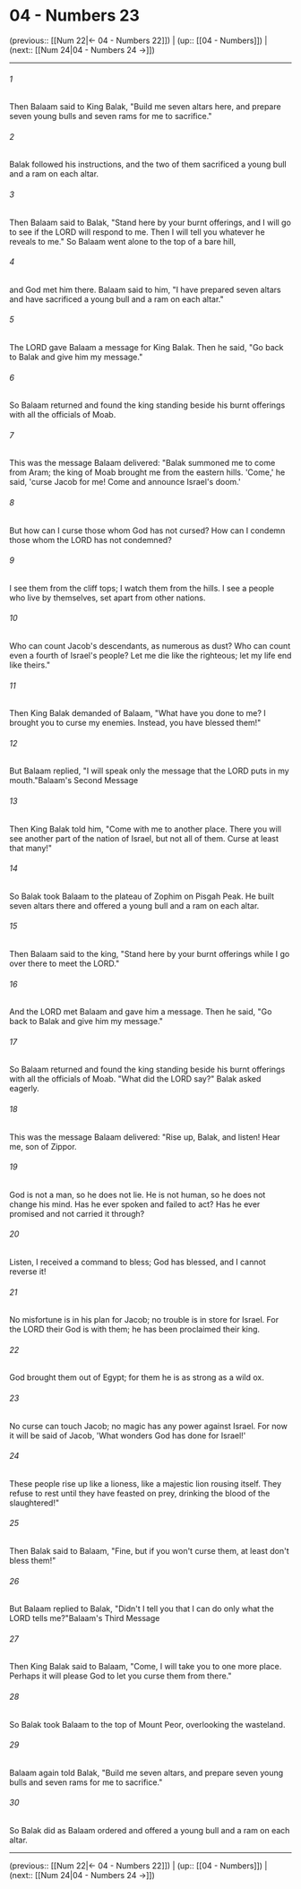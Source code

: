 # 04 - Numbers 23

(previous:: [[Num 22|← 04 - Numbers 22]]) | (up:: [[04 - Numbers]]) | (next:: [[Num 24|04 - Numbers 24 →]])

***


###### 1 
Then Balaam said to King Balak, "Build me seven altars here, and prepare seven young bulls and seven rams for me to sacrifice." 

###### 2 
Balak followed his instructions, and the two of them sacrificed a young bull and a ram on each altar. 

###### 3 
Then Balaam said to Balak, "Stand here by your burnt offerings, and I will go to see if the LORD will respond to me. Then I will tell you whatever he reveals to me." So Balaam went alone to the top of a bare hill, 

###### 4 
and God met him there. Balaam said to him, "I have prepared seven altars and have sacrificed a young bull and a ram on each altar." 

###### 5 
The LORD gave Balaam a message for King Balak. Then he said, "Go back to Balak and give him my message." 

###### 6 
So Balaam returned and found the king standing beside his burnt offerings with all the officials of Moab. 

###### 7 
This was the message Balaam delivered: "Balak summoned me to come from Aram; the king of Moab brought me from the eastern hills. 'Come,' he said, 'curse Jacob for me! Come and announce Israel's doom.' 

###### 8 
But how can I curse those whom God has not cursed? How can I condemn those whom the LORD has not condemned? 

###### 9 
I see them from the cliff tops; I watch them from the hills. I see a people who live by themselves, set apart from other nations. 

###### 10 
Who can count Jacob's descendants, as numerous as dust? Who can count even a fourth of Israel's people? Let me die like the righteous; let my life end like theirs." 

###### 11 
Then King Balak demanded of Balaam, "What have you done to me? I brought you to curse my enemies. Instead, you have blessed them!" 

###### 12 
But Balaam replied, "I will speak only the message that the LORD puts in my mouth."Balaam's Second Message 

###### 13 
Then King Balak told him, "Come with me to another place. There you will see another part of the nation of Israel, but not all of them. Curse at least that many!" 

###### 14 
So Balak took Balaam to the plateau of Zophim on Pisgah Peak. He built seven altars there and offered a young bull and a ram on each altar. 

###### 15 
Then Balaam said to the king, "Stand here by your burnt offerings while I go over there to meet the LORD." 

###### 16 
And the LORD met Balaam and gave him a message. Then he said, "Go back to Balak and give him my message." 

###### 17 
So Balaam returned and found the king standing beside his burnt offerings with all the officials of Moab. "What did the LORD say?" Balak asked eagerly. 

###### 18 
This was the message Balaam delivered: "Rise up, Balak, and listen! Hear me, son of Zippor. 

###### 19 
God is not a man, so he does not lie. He is not human, so he does not change his mind. Has he ever spoken and failed to act? Has he ever promised and not carried it through? 

###### 20 
Listen, I received a command to bless; God has blessed, and I cannot reverse it! 

###### 21 
No misfortune is in his plan for Jacob; no trouble is in store for Israel. For the LORD their God is with them; he has been proclaimed their king. 

###### 22 
God brought them out of Egypt; for them he is as strong as a wild ox. 

###### 23 
No curse can touch Jacob; no magic has any power against Israel. For now it will be said of Jacob, 'What wonders God has done for Israel!' 

###### 24 
These people rise up like a lioness, like a majestic lion rousing itself. They refuse to rest until they have feasted on prey, drinking the blood of the slaughtered!" 

###### 25 
Then Balak said to Balaam, "Fine, but if you won't curse them, at least don't bless them!" 

###### 26 
But Balaam replied to Balak, "Didn't I tell you that I can do only what the LORD tells me?"Balaam's Third Message 

###### 27 
Then King Balak said to Balaam, "Come, I will take you to one more place. Perhaps it will please God to let you curse them from there." 

###### 28 
So Balak took Balaam to the top of Mount Peor, overlooking the wasteland. 

###### 29 
Balaam again told Balak, "Build me seven altars, and prepare seven young bulls and seven rams for me to sacrifice." 

###### 30 
So Balak did as Balaam ordered and offered a young bull and a ram on each altar.

***

(previous:: [[Num 22|← 04 - Numbers 22]]) | (up:: [[04 - Numbers]]) | (next:: [[Num 24|04 - Numbers 24 →]])
